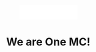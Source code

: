 <p align="center">
  <img src="../assets/images/Mc Logo.png" width="30%" height="60%">
</p>

<h1 align="center">We are One MC!</h1>
